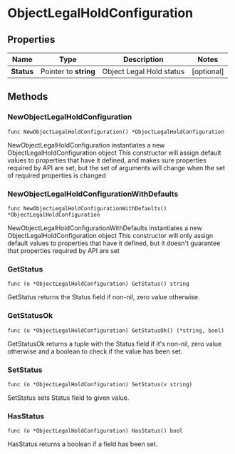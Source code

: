 # ObjectLegalHoldConfiguration

## Properties

|Name | Type | Description | Notes|
|------------ | ------------- | ------------- | -------------|
|**Status** | Pointer to **string** | Object Legal Hold status | [optional] |

## Methods

### NewObjectLegalHoldConfiguration

`func NewObjectLegalHoldConfiguration() *ObjectLegalHoldConfiguration`

NewObjectLegalHoldConfiguration instantiates a new ObjectLegalHoldConfiguration object
This constructor will assign default values to properties that have it defined,
and makes sure properties required by API are set, but the set of arguments
will change when the set of required properties is changed

### NewObjectLegalHoldConfigurationWithDefaults

`func NewObjectLegalHoldConfigurationWithDefaults() *ObjectLegalHoldConfiguration`

NewObjectLegalHoldConfigurationWithDefaults instantiates a new ObjectLegalHoldConfiguration object
This constructor will only assign default values to properties that have it defined,
but it doesn't guarantee that properties required by API are set

### GetStatus

`func (o *ObjectLegalHoldConfiguration) GetStatus() string`

GetStatus returns the Status field if non-nil, zero value otherwise.

### GetStatusOk

`func (o *ObjectLegalHoldConfiguration) GetStatusOk() (*string, bool)`

GetStatusOk returns a tuple with the Status field if it's non-nil, zero value otherwise
and a boolean to check if the value has been set.

### SetStatus

`func (o *ObjectLegalHoldConfiguration) SetStatus(v string)`

SetStatus sets Status field to given value.

### HasStatus

`func (o *ObjectLegalHoldConfiguration) HasStatus() bool`

HasStatus returns a boolean if a field has been set.


